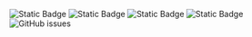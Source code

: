 ![Static Badge](https://img.shields.io/badge/blacklists-60-000000) ![Static Badge](https://img.shields.io/badge/blacklisted-2689223-cc0000) ![Static Badge](https://img.shields.io/badge/whitelisted-2242-00CC00) ![Static Badge](https://img.shields.io/badge/streaming_blacklist-28106-000000) ![GitHub issues](https://img.shields.io/github/issues/fabriziosalmi/blacklists)
